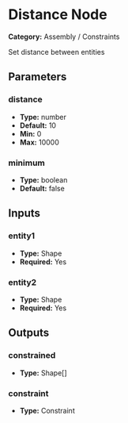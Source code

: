 
# Distance Node

**Category:** Assembly / Constraints

Set distance between entities

## Parameters


### distance
- **Type:** number
- **Default:** 10
- **Min:** 0
- **Max:** 10000



### minimum
- **Type:** boolean
- **Default:** false





## Inputs


### entity1
- **Type:** Shape
- **Required:** Yes



### entity2
- **Type:** Shape
- **Required:** Yes



## Outputs


### constrained
- **Type:** Shape[]



### constraint
- **Type:** Constraint




